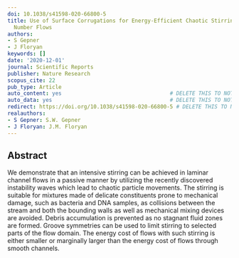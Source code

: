```yaml
---
doi: 10.1038/s41598-020-66800-5
title: Use of Surface Corrugations for Energy-Efficient Chaotic Stirring in Low Reynolds
  Number Flows
authors:
- S Gepner
- J Floryan
keywords: []
date: '2020-12-01'
journal: Scientific Reports
publisher: Nature Research
scopus_cite: 22
pub_type: Article
auto_content: yes                                  # DELETE THIS TO NOT AUTO GENERATE CONTENT
auto_data: yes                                     # DELETE THIS TO NOT AUTO GENERATE METADATA
redirect: https://doi.org/10.1038/s41598-020-66800-5 # DELETE THIS TO NOT REDIRECT
realauthors:
- S Gepner: S.W. Gepner
- J Floryan: J.M. Floryan
---
```



## Abstract
We demonstrate that an intensive stirring can be achieved in laminar channel flows in a passive manner by utilizing the recently discovered instability waves which lead to chaotic particle movements. The stirring is suitable for mixtures made of delicate constituents prone to mechanical damage, such as bacteria and DNA samples, as collisions between the stream and both the bounding walls as well as mechanical mixing devices are avoided. Debris accumulation is prevented as no stagnant fluid zones are formed. Groove symmetries can be used to limit stirring to selected parts of the flow domain. The energy cost of flows with such stirring is either smaller or marginally larger than the energy cost of flows through smooth channels.
